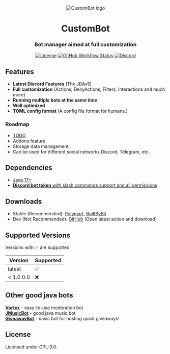 <div align="center">
  <img src="https://github.com/mani1232/CustomBot/blob/master/src/main/resources/CustomBot_Banner.png?raw=true" alt="CustomBot logo"/>
  <h1>CustomBot</h1>
  <h3>Bot manager aimed at full customization</h3>

[![License](https://img.shields.io/github/license/mani1232/CustomBot?style=for-the-badge&logo=github)](LICENSE)
[![GitHub Workflow Status](https://img.shields.io/github/actions/workflow/status/mani1232/CustomBot/build.yml?style=for-the-badge)](https://github.com/mani1232/CustomBot/actions)
[![Discord](https://img.shields.io/discord/1041851761796841554?color=5865F2&label=discord&style=for-the-badge)](https://discord.gg/ayjZCtsh5j)

</div>

## Features

- **Latest Discord Features** (Thx JDAv5)
- **Full customization** (Actions, DenyActions, Filters, Interactions and much more)
- **Running multiple bots at the same time**
- **Well optimized**
- **TOML config format** (A config file format for humans.)

### Roadmap

- [TODO](https://github.com/users/mani1232/projects/1)
- Addons feature
- Storage data management
- Can be used for different social networks Discord, Telegram, etc.

## Dependencies

- [Java 17+](https://adoptium.net/temurin/releases/)
- [**Discord bot token** with slash commands support and all permissions](https://discord.com/developers/applications)

## Downloads

- Stable (Recommended): [Polymart](https://polymart.org/resource/custombot.3248), [BuiltByBit](https://builtbybit.com/resources/custombot.26348/updates)
- Dev (Not Recommended): [GitHub](https://github.com/mani1232/CustomBot/actions) (Open latest action and download)

## Supported Versions

Versions with :white_check_mark: are supported

| Version   | Supported          |
|-----------|--------------------|
| latest    | :white_check_mark: |
| < 1.0.0.0 | :x:                |

## Other good java bots

[**Vortex**](https://github.com/jagrosh/Vortex) - easy-to-use moderation bot<br>
[**JMusicBot**](https://github.com/jagrosh/MusicBot) - good java music bot<br>
[**GiveawayBot**](https://github.com/jagrosh/GiveawayBot) - basic bot for hosting quick giveaways!<br>

## License
Licensed under GPL-3.0.